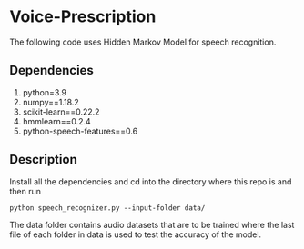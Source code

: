 # Voice-Prescription

The following code uses Hidden Markov Model for speech recognition.
## Dependencies

1. python=3.9
2. numpy==1.18.2
3. scikit-learn==0.22.2
4. hmmlearn==0.2.4
5. python-speech-features==0.6

## Description

Install all the dependencies and cd into the directory where this repo is and then run  

`python speech_recognizer.py --input-folder data/`

The data folder contains audio datasets that are to be trained where the last file of each folder in data is used to test the accuracy of the model.